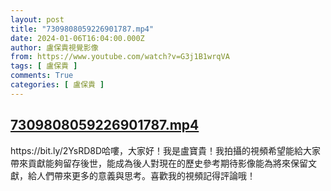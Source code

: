 ```yaml
---
layout: post
title: "7309808059226901787.mp4"
date: 2024-01-06T16:04:00.000Z
author: 盧保貴視覺影像
from: https://www.youtube.com/watch?v=G3j1B1wrqVA
tags: [ 盧保貴 ]
comments: True
categories: [ 盧保貴 ]
---
```

<!--1704557040000-->
[7309808059226901787.mp4](https://www.youtube.com/watch?v=G3j1B1wrqVA)
------

<div>
https://bit.ly/2YsRD8D哈嘍，大家好！我是盧寶貴！我拍攝的視頻希望能給大家帶來貢獻能夠留存後世，能成為後人對現在的歷史參考期待影像能為將來保留文獻，給人們帶來更多的意義與思考。喜歡我的視頻記得評論哦！
</div>
